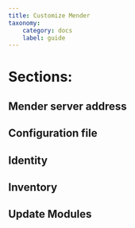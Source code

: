 ```yaml
---
title: Customize Mender
taxonomy:
    category: docs
    label: guide
---
```


# Sections:
## Mender server address
## Configuration file
## Identity
## Inventory
## Update Modules
